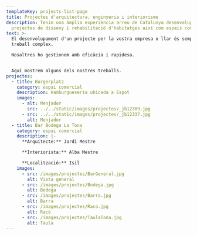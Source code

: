 ```yaml
---
templateKey: projects-list-page
title: Projectes d'arquitectura, enginyeria i interiorisme
description: Tenim una àmplia experiència arreu de Catalunya desenvolupant
  projectes de disseny i rehabilitació d'habitatges així com espais comercials.
text: >-
  El desenvolupament d'un projecte per la vostra empresa o llar és sempre un
  treball complex.

  Nosaltres ho gestionem amb eficàcia i rapidesa.


  Aquí mostrem alguns dels nostres treballs.
projectes:
  - title: Burgerplatz
    category: espai comercial
    description: Hamburgueseria ubicada a Espot
    images:
      - alt: Menjador
        src: ../../static/images/projectes/_jb12309.jpg
      - src: ../../static/images/projectes/_jb12337.jpg
        alt: Menjador
  - title: Bar Bodega La Tona
    category: espai comercial
    description: |-
      **Arquitecte:** Jordi Mestre

      **Interiorista:** Alba Mestre

      **Localització:** Isil
    images:
      - src: /images/projectes/BarGeneral.jpg
        alt: Vista general
      - src: /images/projectes/Bodega.jpg
        alt: Bodega
      - src: /images/projectes/Barra.jpg
        alt: Barra
      - src: /images/projectes/Raco.jpg
        alt: Racó
      - src: /images/projectes/TaulaTona.jpg
        alt: Taula
---
```

